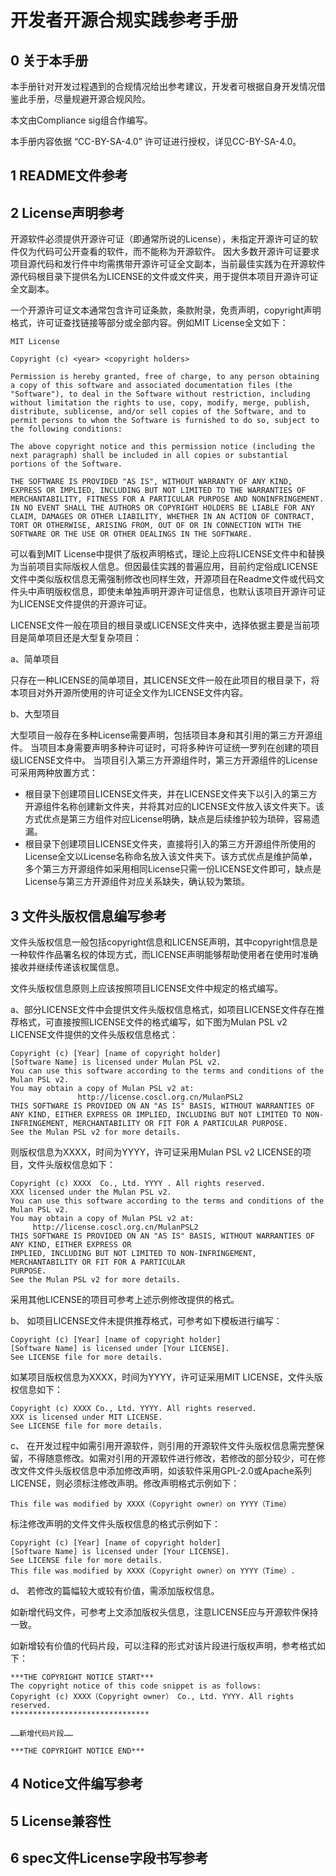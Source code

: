 # 开发者开源合规实践参考手册

## 0 关于本手册

本手册针对开发过程遇到的合规情况给出参考建议，开发者可根据自身开发情况借鉴此手册，尽量规避开源合规风险。

本文由Compliance sig组合作编写。

本手册内容依据 “CC-BY-SA-4.0” 许可证进行授权，详见CC-BY-SA-4.0。

## 1 README文件参考

## 2 License声明参考
开源软件必须提供开源许可证（即通常所说的License），未指定开源许可证的软件仅为代码可公开查看的软件，而不能称为开源软件。
因大多数开源许可证要求项目源代码和发行件中均需携带开源许可证全文副本，当前最佳实践为在开源软件源代码根目录下提供名为LICENSE的文件或文件夹，用于提供本项目开源许可证全文副本。

一个开源许可证文本通常包含许可证条款，条款附录，免责声明，copyright声明格式，许可证查找链接等部分或全部内容。例如MIT License全文如下：
```
MIT License

Copyright (c) <year> <copyright holders>

Permission is hereby granted, free of charge, to any person obtaining a copy of this software and associated documentation files (the "Software"), to deal in the Software without restriction, including without limitation the rights to use, copy, modify, merge, publish, distribute, sublicense, and/or sell copies of the Software, and to permit persons to whom the Software is furnished to do so, subject to the following conditions:
 
The above copyright notice and this permission notice (including the next paragraph) shall be included in all copies or substantial portions of the Software.

THE SOFTWARE IS PROVIDED "AS IS", WITHOUT WARRANTY OF ANY KIND, EXPRESS OR IMPLIED, INCLUDING BUT NOT LIMITED TO THE WARRANTIES OF MERCHANTABILITY, FITNESS FOR A PARTICULAR PURPOSE AND NONINFRINGEMENT. IN NO EVENT SHALL THE AUTHORS OR COPYRIGHT HOLDERS BE LIABLE FOR ANY CLAIM, DAMAGES OR OTHER LIABILITY, WHETHER IN AN ACTION OF CONTRACT, TORT OR OTHERWISE, ARISING FROM, OUT OF OR IN CONNECTION WITH THE SOFTWARE OR THE USE OR OTHER DEALINGS IN THE SOFTWARE.
```
可以看到MIT License中提供了版权声明格式，理论上应将LICENSE文件中和替换为当前项目实际版权人信息。但因最佳实践的普遍应用，目前约定俗成LICENSE文件中类似版权信息无需强制修改也同样生效，开源项目在Readme文件或代码文件头中声明版权信息，即使未单独声明开源许可证信息，也默认该项目开源许可证为LICENSE文件提供的开源许可证。

LICENSE文件一般在项目的根目录或LICENSE文件夹中，选择依据主要是当前项目是简单项目还是大型复杂项目：

a、简单项目

只存在一种LICENSE的简单项目，其LICENSE文件一般在此项目的根目录下，将本项目对外开源所使用的许可证全文作为LICENSE文件内容。

b、大型项目

大型项目一般存在多种License需要声明，包括项目本身和其引用的第三方开源组件。
当项目本身需要声明多种许可证时，可将多种许可证统一罗列在创建的项目级LICENSE文件中。
当项目引入第三方开源组件时，第三方开源组件的License可采用两种放置方式：

- 根目录下创建项目LICENSE文件夹，并在LICENSE文件夹下以引入的第三方开源组件名称创建新文件夹，并将其对应的LICENSE文件放入该文件夹下。该方式优点是第三方组件对应License明确，缺点是后续维护较为琐碎，容易遗漏。
- 根目录下创建项目LICENSE文件夹，直接将引入的第三方开源组件所使用的License全文以License名称命名放入该文件夹下。该方式优点是维护简单，多个第三方开源组件如采用相同License只需一份LICENSE文件即可，缺点是License与第三方开源组件对应关系缺失，确认较为繁琐。

## 3 文件头版权信息编写参考

文件头版权信息一般包括copyright信息和LICENSE声明，其中copyright信息是一种软件作品署名权的体现方式，而LICENSE声明能够帮助使用者在使用时准确接收并继续传递该权属信息。

文件头版权信息原则上应该按照项目LICENSE文件中规定的格式编写。

a、部分LICENSE文件中会提供文件头版权信息格式，如项目LICENSE文件存在推荐格式，可直接按照LICENSE文件的格式编写，如下图为Mulan PSL v2 LICENSE文件提供的文件头版权信息格式：

```
Copyright (c) [Year] [name of copyright holder]
[Software Name] is licensed under Mulan PSL v2.
You can use this software according to the terms and conditions of the Mulan PSL v2. 
You may obtain a copy of Mulan PSL v2 at:
               http://license.coscl.org.cn/MulanPSL2 
THIS SOFTWARE IS PROVIDED ON AN "AS IS" BASIS, WITHOUT WARRANTIES OF ANY KIND, EITHER EXPRESS OR IMPLIED, INCLUDING BUT NOT LIMITED TO NON-INFRINGEMENT, MERCHANTABILITY OR FIT FOR A PARTICULAR PURPOSE.  
See the Mulan PSL v2 for more details.  
```

则版权信息为XXXX，时间为YYYY，许可证采用Mulan PSL v2 LICENSE的项目，文件头版权信息如下：

```
Copyright (c) XXXX  Co., Ltd. YYYY . All rights reserved.
XXX licensed under the Mulan PSL v2.
You can use this software according to the terms and conditions of the Mulan PSL v2.
You may obtain a copy of Mulan PSL v2 at:
     http://license.coscl.org.cn/MulanPSL2
THIS SOFTWARE IS PROVIDED ON AN "AS IS" BASIS, WITHOUT WARRANTIES OF ANY KIND, EITHER EXPRESS OR
IMPLIED, INCLUDING BUT NOT LIMITED TO NON-INFRINGEMENT, MERCHANTABILITY OR FIT FOR A PARTICULAR
PURPOSE.
See the Mulan PSL v2 for more details.
```

采用其他LICENSE的项目可参考上述示例修改提供的格式。

b、 如项目LICENSE文件未提供推荐格式，可参考如下模板进行编写：

```
Copyright (c) [Year] [name of copyright holder]
[Software Name] is licensed under [Your LICENSE].
See LICENSE file for more details.  
```

如某项目版权信息为XXXX，时间为YYYY，许可证采用MIT LICENSE，文件头版权信息如下：


```
Copyright (c) XXXX Co., Ltd. YYYY. All rights reserved.
XXX is licensed under MIT LICENSE.
See LICENSE file for more details.  
```


c、 在开发过程中如需引用开源软件，则引用的开源软件文件头版权信息需完整保留，不得随意修改。如需对引用的开源软件进行修改，若修改的部分较少，可在修改文件文件头版权信息中添加修改声明，如该软件采用GPL-2.0或Apache系列LICENSE，则必须标注修改声明。修改声明格式示例如下： 

```
This file was modified by XXXX（Copyright owner）on YYYY（Time）
```


标注修改声明的文件文件头版权信息的格式示例如下：

```
Copyright (c) [Year] [name of copyright holder]
[Software Name] is licensed under [Your LICENSE].
See LICENSE file for more details.
This file was modified by XXXX（Copyright owner）on YYYY（Time）.
```

d、 若修改的篇幅较大或较有价值，需添加版权信息。

如新增代码文件，可参考上文添加版权头信息，注意LICENSE应与开源软件保持一致。

如新增较有价值的代码片段，可以注释的形式对该片段进行版权声明，参考格式如下：

```
***THE COPYRIGHT NOTICE START***
The copyright notice of this code snippet is as follows:
Copyright (c) XXXX（Copyright owner） Co., Ltd. YYYY. All rights reserved.
*******************************

……新增代码片段……

***THE COPYRIGHT NOTICE END***
```

## 4 Notice文件编写参考

## 5 License兼容性

## 6 spec文件License字段书写参考

